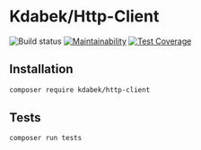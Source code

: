 # Kdabek/Http-Client

![Build status](https://github.com/kdabek/http-client/actions/workflows/php.yml/badge.svg)
[![Maintainability](https://api.codeclimate.com/v1/badges/3c78a2321ff9c6e29350/maintainability)](https://codeclimate.com/github/kdabek/http-client/maintainability)
[![Test Coverage](https://api.codeclimate.com/v1/badges/3c78a2321ff9c6e29350/test_coverage)](https://codeclimate.com/github/kdabek/http-client/test_coverage)

## Installation

```bash
composer require kdabek/http-client
```

## Tests

```bash
composer run tests
```

